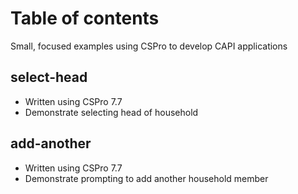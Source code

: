 # Table of contents

Small, focused examples using CSPro to develop CAPI applications

## select-head

* Written using CSPro 7.7
* Demonstrate selecting head of household

## add-another

* Written using CSPro 7.7
* Demonstrate prompting to add another household member
